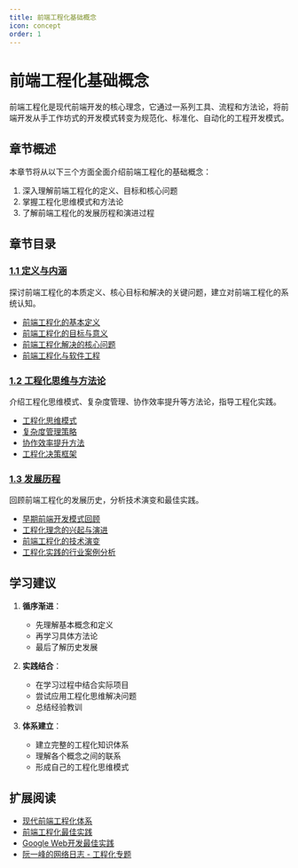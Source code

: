 ```yaml
---
title: 前端工程化基础概念
icon: concept
order: 1
---
```


# 前端工程化基础概念

前端工程化是现代前端开发的核心理念，它通过一系列工具、流程和方法论，将前端开发从手工作坊式的开发模式转变为规范化、标准化、自动化的工程开发模式。

## 章节概述

本章节将从以下三个方面全面介绍前端工程化的基础概念：

1. 深入理解前端工程化的定义、目标和核心问题
2. 掌握工程化思维模式和方法论
3. 了解前端工程化的发展历程和演进过程

## 章节目录

### [1.1 定义与内涵](./1.1-定义与内涵/README.md)

探讨前端工程化的本质定义、核心目标和解决的关键问题，建立对前端工程化的系统认知。

- [前端工程化的基本定义](./1.1-定义与内涵/1.1.1-前端工程化的基本定义.md)
- [前端工程化的目标与意义](./1.1-定义与内涵/1.1.2-前端工程化的目标与意义.md)
- [前端工程化解决的核心问题](./1.1-定义与内涵/1.1.3-前端工程化解决的核心问题.md)
- [前端工程化与软件工程](./1.1-定义与内涵/1.1.4-前端工程化与软件工程.md)

### [1.2 工程化思维与方法论](./1.2-工程化思维与方法论/README.md)

介绍工程化思维模式、复杂度管理、协作效率提升等方法论，指导工程化实践。

- [工程化思维模式](./1.2-工程化思维与方法论/1.2.1-工程化思维模式.md)
- [复杂度管理策略](./1.2-工程化思维与方法论/1.2.2-复杂度管理策略.md)
- [协作效率提升方法](./1.2-工程化思维与方法论/1.2.3-协作效率提升方法.md)
- [工程化决策框架](./1.2-工程化思维与方法论/1.2.4-工程化决策框架.md)

### [1.3 发展历程](./1.3-发展历程/README.md)

回顾前端工程化的发展历史，分析技术演变和最佳实践。

- [早期前端开发模式回顾](./1.3-发展历程/1.3.1-早期前端开发模式回顾.md)
- [工程化理念的兴起与演进](./1.3-发展历程/1.3.2-工程化理念的兴起与演进.md)
- [前端工程化的技术演变](./1.3-发展历程/1.3.3-前端工程化的技术演变.md)
- [工程化实践的行业案例分析](./1.3-发展历程/1.3.4-工程化实践的行业案例分析.md)

## 学习建议

1. **循序渐进**：
   - 先理解基本概念和定义
   - 再学习具体方法论
   - 最后了解历史发展

2. **实践结合**：
   - 在学习过程中结合实际项目
   - 尝试应用工程化思维解决问题
   - 总结经验教训

3. **体系建立**：
   - 建立完整的工程化知识体系
   - 理解各个概念之间的联系
   - 形成自己的工程化思维模式

## 扩展阅读

- [现代前端工程化体系](https://www.modern-js.dev/)
- [前端工程化最佳实践](https://github.com/senntyou/blogs)
- [Google Web开发最佳实践](https://developers.google.com/web/fundamentals)
- [阮一峰的网络日志 - 工程化专题](http://www.ruanyifeng.com/blog/archives.html)